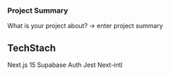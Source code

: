 ### Project Summary 
What is your project about?
-> enter project summary

## TechStach
Next.js 15
Supabase Auth
Jest
Next-intl

###